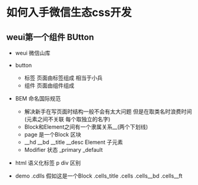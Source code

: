 # 如何入手微信生态css开发
## weui第一个组件 BUtton
- weui
    微信山库

- button
    - 标签
    页面由标签组成 相当于小兵
    - 组件
    页面由组件组成 

- BEM 命名国际规范
    - 解决新手在写页面时结构一般不会有太大问题 但是在取类名时浪费时间(元素之间不关联
    每个取独立的名字) 
    - Block和Element之间有一个隶属关系__(两个下划线) 
    - page 是一个Block 区块
    - __hd __bd __title __desc  Element 子元素
    - Modifier 
        状态 _primary _default
- html 语义化标签
    p div 区别

- demo
    .cdlls 假如这是一个Block
        .cells_title
        .cells
            .cells__bd
            .cells__ft